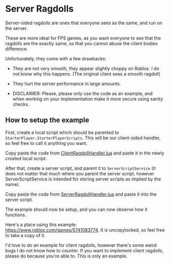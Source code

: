 # Server Ragdolls
 Server-sided ragdolls are ones that everyone sees as the same, and run on the server. 

 These are more ideal for FPS games, as you want everyone to see that the ragdolls are the exactly same,
 so that you cannot abuse the client bodies difference.

 Unfortunately, they come with a few drawbacks:

 - They are not very smooth, they appear slightly choppy on Roblox. I do not know why this happens. (The original client sees a smooth ragdoll)
 - They hurt the server performance in large amounts.


 - DISCLAIMER: Please, please only use the code as an example, and when working on your implementation make it more secure using sanity checks.

## How to setup the example

 First, create a local script which should be parented to ``StarterPlayer.StarterPlayerScripts``.
 This will be our client-sided handler, so feel free to call it anything you want.

 Copy paste the code from [ClientRagdollHandler.lua](https://github.com/aku-e/RagdollClass/blob/master/docs/examples/ServerRagdolls/ClientRagdollHandler.lua) and paste it in the newly created local script.

 After that, create a server script, and parent it to ``ServerScriptService`` (it does not matter that much where you parent the server script, however ServerScriptService is intended for storing server scripts as implied by the name).


 Copy paste the code from [ServerRagdollHandler.lua](https://github.com/aku-e/RagdollClass/blob/master/docs/examples/ServerRagdolls/ServerRagdollHandler.lua) and paste it into the server script.

 The example should now be setup, and you can now observe how it functions.

 Here's a place using this example: https://www.roblox.com/games/5741083774. It is uncopylocked, so feel free to take a copy of it.

 I'd love to do an example for client ragdolls, however there's some weird bugs I do not know how to counter.
 If you want to implement client ragdolls, please do because you're able to. This is only an example.
